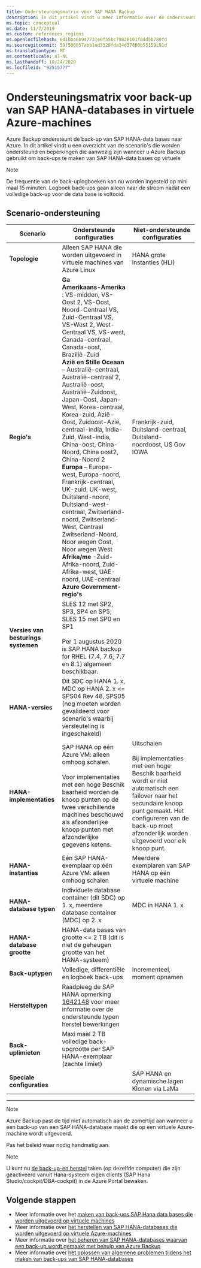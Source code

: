 ```yaml
---
title: Ondersteuningsmatrix voor SAP HANA Backup
description: In dit artikel vindt u meer informatie over de ondersteunde scenario's en beperkingen bij het gebruik van Azure Backup om back-ups te maken van SAP HANA-data bases op Azure-Vm's.
ms.topic: conceptual
ms.date: 11/7/2019
ms.custom: references_regions
ms.openlocfilehash: 641bba6b947731e0f55bc79828101f84d5b780fd
ms.sourcegitcommit: 59f506857abb1ed3328fda34d37800b55159c91d
ms.translationtype: MT
ms.contentlocale: nl-NL
ms.lasthandoff: 10/24/2020
ms.locfileid: "92515777"
---
```

# <a name="support-matrix-for-backup-of-sap-hana-databases-on-azure-vms"></a>Ondersteuningsmatrix voor back-up van SAP HANA-databases in virtuele Azure-machines

Azure Backup ondersteunt de back-up van SAP HANA-data bases naar Azure. In dit artikel vindt u een overzicht van de scenario's die worden ondersteund en beperkingen die aanwezig zijn wanneer u Azure Backup gebruikt om back-ups te maken van SAP HANA-data bases op virtuele

> [!NOTE]
> De frequentie van de back-uplogboeken kan nu worden ingesteld op mini maal 15 minuten. Logboek back-ups gaan alleen naar de stroom nadat een volledige back-up voor de data base is voltooid.

## <a name="scenario-support"></a>Scenario-ondersteuning

| **Scenario**               | **Ondersteunde configuraties**                                | **Niet-ondersteunde configuraties**                              |
| -------------------------- | ------------------------------------------------------------ | ------------------------------------------------------------ |
| **Topologie**               | Alleen SAP HANA die worden uitgevoerd in virtuele machines van Azure Linux                    | HANA grote instanties (HLI)                                   |
| **Regio's**                   | **Ga**<br> **Amerikaans-Amerika** : VS-midden, VS-Oost 2, VS-Oost, Noord-Centraal VS, Zuid-Centraal VS, VS-West 2, West-Centraal VS, VS-west, Canada-centraal, Canada-oost, Brazilië-Zuid <br> **Azië en Stille Oceaan** – Australië-centraal, Australië-centraal 2, Australië-oost, Australië-Zuidoost, Japan-Oost, Japan-West, Korea-centraal, Korea-zuid, Azië-Oost, Zuidoost-Azië, centraal-india, India-Zuid, West-india, China-oost, China-Noord, China oost2, China-Noord 2 <br> **Europa** – Europa-west, Europa-noord, Frankrijk-centraal, UK-zuid, UK-west, Duitsland-noord, Duitsland-west-centraal, Zwitserland-noord, Zwitserland-West, Centraal Zwitserland-Noord, Noor wegen Oost, Noor wegen West <br> **Afrika/me** -Zuid-Afrika-noord, Zuid-Afrika-west, UAE-noord, UAE-centraal  <BR>  **Azure Government-regio's** | Frankrijk-zuid, Duitsland-centraal, Duitsland-noordoost, US Gov IOWA |
| **Versies van besturings systemen**            | SLES 12 met SP2, SP3, SP4 en SP5; SLES 15 met SP0 en SP1 <br><br>  Per 1 augustus 2020 is SAP HANA backup for RHEL (7.4, 7.6, 7.7 en 8.1) algemeen beschikbaar.                |                                             |
| **HANA-versies**          | Dit SDC op HANA 1. x, MDC op HANA 2. x <= SPS04 Rev 48, SPS05 (nog moeten worden gevalideerd voor scenario's waarbij versleuteling is ingeschakeld)      |                                                            |
| **HANA-implementaties**       | SAP HANA op één Azure VM: alleen omhoog schalen. <br><br> Voor implementaties met een hoge Beschik baarheid worden de knoop punten op de twee verschillende machines beschouwd als afzonderlijke knoop punten met afzonderlijke gegevens ketens.               | Uitschalen <br><br> Bij implementaties met een hoge Beschik baarheid wordt er niet automatisch een failover naar het secundaire knoop punt gemaakt. Het configureren van de back-up moet afzonderlijk worden uitgevoerd voor elk knoop punt.                                           |
| **HANA-instanties**         | Eén SAP HANA-exemplaar op één Azure VM: alleen omhoog schalen | Meerdere exemplaren van SAP HANA op één virtuele machine                  |
| **HANA-database typen**    | Individuele database container (dit SDC) op 1. x, meerdere database container (MDC) op 2. x | MDC in HANA 1. x                                              |
| **HANA-database grootte**     | HANA-data bases van grootte <= 2 TB (dit is niet de geheugen grootte van het HANA-systeem)               |                                                              |
| **Back-uptypen**           | Volledige, differentiële en logboek back-ups                          | Incrementeel, moment opnamen                                       |
| **Hersteltypen**          | Raadpleeg de SAP HANA opmerking [1642148](https://launchpad.support.sap.com/#/notes/1642148) voor meer informatie over de ondersteunde typen herstel bewerkingen |                                                              |
| **Back-uplimieten**          | Maxi maal 2 TB volledige back-upgrootte per SAP HANA-exemplaar (zachte limiet)         |                                                              |
| **Speciale configuraties** |                                                              | SAP HANA en dynamische lagen <br>  Klonen via LaMa        |

------

>[!NOTE]
>Azure Backup past de tijd niet automatisch aan de zomertijd aan wanneer u een back-up van een SAP HANA-database maakt die op een virtuele Azure-machine wordt uitgevoerd.
>
>Pas het beleid waar nodig handmatig aan.

> [!NOTE]
> U kunt nu [de back-up-en herstel](./sap-hana-db-manage.md#monitor-manual-backup-jobs-in-the-portal) taken (op dezelfde computer) die zijn geactiveerd vanuit Hana-systeem eigen clients (SAP Hana Studio/cockpit/DBA-cockpit) in de Azure Portal bewaken.

## <a name="next-steps"></a>Volgende stappen

* Meer informatie over het [maken van back-ups SAP Hana data bases die worden uitgevoerd op virtuele machines](./backup-azure-sap-hana-database.md)
* Meer informatie over [het herstellen van SAP HANA-databases die worden uitgevoerd op virtuele Azure-machines](./sap-hana-db-restore.md)
* Meer informatie over [het beheren van SAP HANA-databases waarvan een back-up wordt gemaakt met behulp van Azure Backup](sap-hana-db-manage.md)
* Meer informatie over [het oplossen van algemene problemen tijdens het maken van back-ups van SAP HANA-databases](./backup-azure-sap-hana-database-troubleshoot.md)
